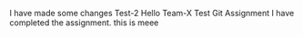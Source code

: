 I have made some changes
Test-2
Hello Team-X
Test Git Assignment
I have completed the assignment.
this is meee 

